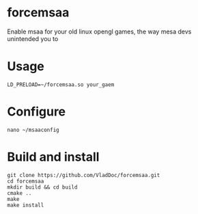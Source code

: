 # forcemsaa
Enable msaa for your old linux opengl games, the way mesa devs unintended you to

# Usage
```
LD_PRELOAD=~/forcemsaa.so your_gaem
```
# Configure
```
nano ~/msaaconfig
```
# Build and install
```
git clone https://github.com/VladDoc/forcemsaa.git
cd forcemsaa
mkdir build && cd build
cmake ..
make
make install
```
